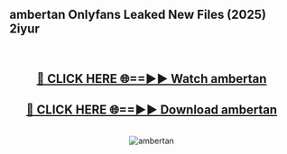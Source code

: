 <h2>ambertan Onlyfans Leaked New Files (2025) 2iyur</h2>
<br>
<div align="center">
<h2><a href="https://mediafiles.top/ambertan&ref=git" rel="nofollow">🔴 CLICK HERE 🌐==►► Watch ambertan</a></h2>
<h2><a href="https://mediafiles.top/ambertan&ref=git" rel="nofollow">🔴 CLICK HERE 🌐==►► Download ambertan</a></h2>
<br>
<a href="https://mediafiles.top/ambertan&ref=git" rel="nofollow" data-target="animated-image.originalLink"><img src="https://i.ibb.co.com/xMMVF88/686577567.gif" alt="ambertan" style="max-width: 100%; display: inline-block;" data-target="animated-image.originalImage"></a>
</div>
<br>
<br>